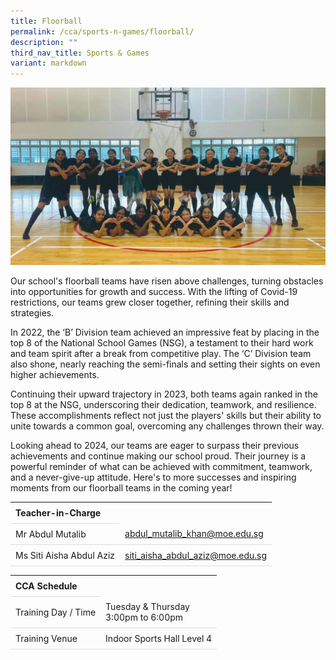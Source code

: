 ```yaml
---
title: Floorball
permalink: /cca/sports-n-games/floorball/
description: ""
third_nav_title: Sports & Games
variant: markdown
---
```

<style>
table {
  border-collapse: collapse;
  width: 100%;
}

th, td {
  padding: 8px;
  text-align: left;
  border-bottom: 1px solid #ddd;
}

tr:hover {background-color: #F5F5DC;}
</style>

<img src="/images/CCA/Floorball/2024_floorball.gif">

<p>Our school's floorball teams have risen above challenges, turning obstacles into opportunities for growth and success. With the lifting of Covid-19 restrictions, our teams grew closer together, refining their skills and strategies. </p>

<p>In 2022, the ‘B’ Division team achieved an impressive feat by placing in the top 8 of the National School Games (NSG), a testament to their hard work and team spirit after a break from competitive play. The ‘C’ Division team also shone, nearly reaching the semi-finals and setting their sights on even higher achievements. </p>

<p>Continuing their upward trajectory in 2023, both teams again ranked in the top 8 at the NSG, underscoring their dedication, teamwork, and resilience. These accomplishments reflect not just the players' skills but their ability to unite towards a common goal, overcoming any challenges thrown their way.</p> 

<p>Looking ahead to 2024, our teams are eager to surpass their previous achievements and continue making our school proud. Their journey is a powerful reminder of what can be achieved with commitment, teamwork, and a never-give-up attitude. Here's to more successes and inspiring moments from our floorball teams in the coming year! </p> 

<table>
	<tbody>
		<tr>
			<th colspan="1">Teacher-in-Charge</th>
</tr>
		<tr>
	<td rowspan="1">Mr Abdul Mutalib</td>
 <td><a target="" href="mailto:abdul_mutalib_khan@moe.edu.sg">abdul_mutalib_khan@moe.edu.sg</a></td>
	 	</tr>
<tr>
	<td rowspan="1">Ms Siti Aisha Abdul Aziz</td>
 <td><a target="" href="mailto:siti_aisha_abdul_aziz@moe.edu.sg">siti_aisha_abdul_aziz@moe.edu.sg</a></td>
	</tr>
</tbody>
</table>
<table>
	<tbody>
		<tr>
			<th colspan="1">CCA Schedule</th>
</tr>
		<tr>
	<td rowspan="1"> Training Day / Time</td>
<td>Tuesday &amp; Thursday<br>
	3:00pm to 6:00pm</td>
	 	</tr>
<tr>
	<td rowspan="1">Training Venue</td>
 <td rowspan="1"> Indoor Sports Hall Level 4 </td>
	</tr>
</tbody>
</table>